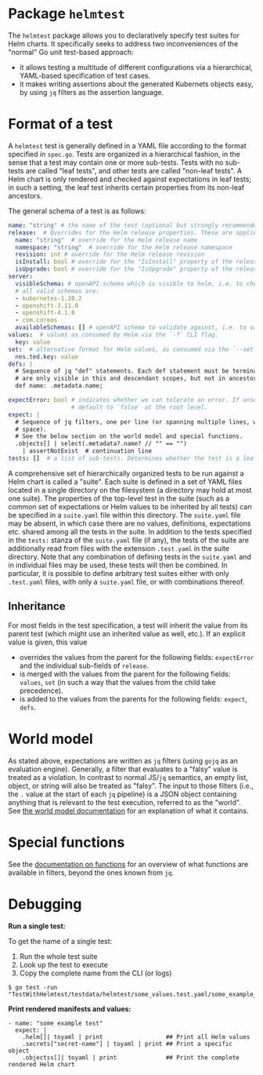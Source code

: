 Package `helmtest`
======

The `helmtest` package allows you to declaratively specify test suites for Helm charts. It specifically
seeks to address two inconveniences of the "normal" Go unit test-based approach:
- it allows testing a multitude of different configurations via a hierarchical, YAML-based specification
  of test cases.
- it makes writing assertions about the generated Kubernets objects easy, by using `jq` filters as the
  assertion language.
  
Format of a test
=========
A `helmtest` test is generally defined in a YAML file according to the format specified in `spec.go`.
Tests are organized in a hierarchical fashion, in the sense that a test may contain one or more
sub-tests. Tests with no sub-tests are called "leaf tests", and other tests are called "non-leaf tests".
A Helm chart is only rendered and checked against expectations in leaf tests; in such a setting,
the leaf test inherits certain properties from its non-leaf ancestors.

The general schema of a test is as follows:
```yaml
name: "string" # the name of the test (optional but strongly recommended). Auto-generated if left empty.
release:  # Overrides for the Helm release properties. These are applied in root-to-leaf order.
  name: "string"  # override for the Helm release name
  namespace: "string"  # override for the Helm release namespace
  revision: int # override for the Helm release revision
  isInstall: bool # override for the "IsInstall" property of the release options
  isUpgrade: bool # override for the "IsUpgrade" property of the release options
server:
  visibleSchema: # openAPI schema which is visible to helm, i.e. to check API resource availability
  # all valid schemas are:
  - kubernetes-1.20.2
  - openshift-3.11.0
  - openshift-4.1.0
  - com.coreos
  availableSchemas: [] # openAPI schema to validate against, i.e. to validate if rendered objects could be applied
values:  # values as consumed by Helm via the `-f` CLI flag.
  key: value
set:  # alternative format for Helm values, as consumed via the `--set` CLI flag.
  nes.ted.key: value
defs: |
  # Sequence of jq "def" statements. Each def statement must be terminated with a semicolon (;). Defined functions
  # are only visible in this and descendant scopes, but not in ancestor scopes.
  def name: .metadata.name;

expectError: bool # indicates whether we can tolerate an error. If unset, inherit from the parent test, or
                  # default to `false` at the root level.
expect: |
  # Sequence of jq filters, one per line (or spanning multiple lines, where each continuation line must begin with a
  # space).
  # See the below section on the world model and special functions.
  .objects[] | select(.metadata?.name? // "" == "")
    | assertNotExist  # continuation line
tests: []  # a list of sub-tests. Determines whether the test is a leaf test or non-leaf test.
```

A comprehensive set of hierarchically organized tests to be run against a Helm chart is called a "suite". Each suite
is defined in a set of YAML files located in a single directory on the filesystem (a directory may hold at most one
suite). The properties of the top-level test in the suite (such as a common set of expectations or Helm values to be
inherited by all tests) can be specified in a `suite.yaml` file within this directory. The `suite.yaml` file may be
absent, in which case there are no values, definitions, expectations etc. shared among all the tests in the suite. In
addition to the tests specified in the `tests:` stanza of the `suite.yaml` file (if any), the tests of the suite are
additionally read from files with the extension `.test.yaml` in the suite directory. Note that any combination of
defining tests in the `suite.yaml` and in individual files may be used, these tests will then be combined. In
particular, it is possible to define arbitrary test suites either with only `.test.yaml` files, with only a `suite.yaml`
file, or with combinations thereof.

Inheritance
----------------
For most fields in the test specification, a test will inherit the value from its parent test (which might use an
inherited value as well, etc.). If an explicit value is given, this value
- overrides the values from the parent for the following fields: `expectError` and the individual sub-fields of
  `release`.
- is merged with the values from the parent for the following fields: `values`, `set` (in such a way that the values
  from the child take precedence).
- is added to the values from the parents for the following fields: `expect`, `defs`.

World model
============

As stated above, expectations are written as `jq` filters (using `gojq` as an evaluation engine). Generally, a filter
that evaluates to a "falsy" value is treated as a violation. In contrast to normal JS/`jq` semantics, an empty list,
object, or string will also be treated as "falsy". The input to those filters (i.e., the `.` value at the start of
each `jq` pipeline) is a JSON object containing anything that is relevant to the test execution, referred to as the
"world". See [the world model documentation](./docs/world-model.md) for an explanation of what it contains.

Special functions
===============

See the [documentation on functions](./docs/functions.md) for an overview of what functions are available in filters,
beyond the ones known from `jq`.

Debugging
===============

**Run a single test:**

To get the name of a single test:
1. Run the whole test suite
2. Look up the test to execute
3. Copy the complete name from the CLI (or logs)

```
$ go test -run "TestWithHelmtest/testdata/helmtest/some_values.test.yaml/some_example_test"
```

**Print rendered manifests and values:**

```
- name: "some example test"
  expect: |
    .helm[]| toyaml | print                  ## Print all Helm values
    .secrets["secret-name"] | toyaml | print ## Print a specific object
    .objectss[]| toyaml | print              ## Print the complete rendered Helm chart
```
